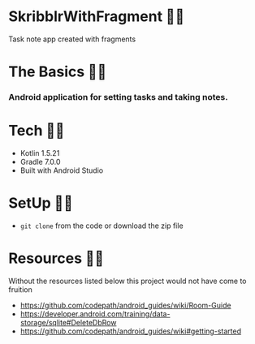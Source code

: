 # SkribblrWithFragment ✍🏾
Task note app created with fragments


  # The Basics ✍🏾
  ### Android application for setting tasks and taking notes. 


  # Tech ✍🏾
  - Kotlin 1.5.21
  - Gradle 7.0.0
  - Built with Android Studio


  # SetUp ✍🏾
  * `git clone` from the code or download the zip file

  # Resources ✍🏾
  Without the resources listed below this project would not have come to fruition
  - https://github.com/codepath/android_guides/wiki/Room-Guide
  - https://developer.android.com/training/data-storage/sqlite#DeleteDbRow
  - https://github.com/codepath/android_guides/wiki#getting-started
